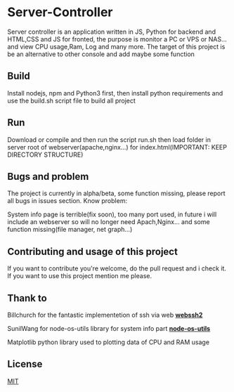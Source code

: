 # Server-Controller

Server controller is an application written in JS, Python for backend and HTML,CSS and JS for fronted, the purpose is monitor a PC or VPS or NAS... and view CPU usage,Ram, Log and many more. The target of this project is be an alternative to other console and add maybe some function 


## Build

Install nodejs, npm and Python3 first, then install python requirements and use the build.sh script file to build all project

## Run

Download or compile and then run the script run.sh then load folder in server root of webserver(apache,nginx...) for index.html(IMPORTANT: KEEP DIRECTORY STRUCTURE)

## Bugs and problem
The project is currently in alpha/beta, some function missing, please report all bugs in issues section.
Know problem:

System info page is terrible(fix soon), too many port used, in future i will include an webserver so will no longer need Apach,Nginx... and some function missing(file manager, net graph...)


## Contributing and usage of this project

If you want to contribute you're welcome, do the pull request and i check it. If you want to use this project mention me please.

## Thank to
Billchurch for the fantastic implementetion of ssh via web
**[webssh2](https://github.com/billchurch/webssh2)**

SunilWang for node-os-utils library for system info part
**[node-os-utils](https://github.com/SunilWang/node-os-utils)**

Matplotlib python library used to plotting data of CPU and RAM usage

## License

[MIT](https://choosealicense.com/licenses/mit/)


